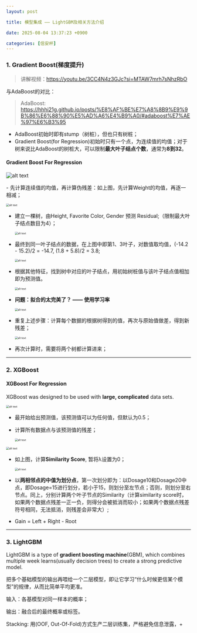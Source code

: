 ```yaml
---
layout: post

title: 模型集成 —— LightGBM及相关方法介绍

date: 2025-08-04 13:37:23 +0900

categories: [信安杯]
---
```


### 1. Gradient Boost(梯度提升)

> 讲解视频：https://youtu.be/3CC4N4z3GJc?si=MTAW7mrh7sNhzRbO

与AdaBoost的对比：

> AdaBoost: https://hhhi21g.github.io/posts/%E8%AF%BE%E7%A8%8B9%E9%9B%86%E6%88%90%E5%AD%A6%E4%B9%A0/#adaboost%E7%AE%97%E6%B3%95

- AdaBoost初始时即有stump（树桩），但也只有树桩；
- Gradient Boost(for Regression)初始时只有一个点，为连续值的均值；对于树来说比AdaBoost的树桩大，可以限制**最大叶子结点个数**，通常为**8到32**。

#### Gradient Boost For Regression

<p>
    <img src="https://hhhi21g.github.io/assets/img/xinan/x9.png" alt="alt text" style="zoom:100%;" />
</p>
- 先计算连续值的均值，再计算伪残差：如上图，先计算Weight的均值，再逐一相减；

  <p>
      <img src="https://hhhi21g.github.io/assets/img/xinan/x10.png" alt="alt text" style="zoom:50%;" />
  </p>

- 建立一棵树，由Height, Favorite Color, Gender 预测 Residual;（限制最大叶子结点数目为4）；

  <p>
      <img src="https://hhhi21g.github.io/assets/img/xinan/x11.png" alt="alt text" style="zoom:50%;" />
  </p>

- 最终到同一叶子结点的数据，在上图中即第1、3叶子，对数值取均值，(-14.2 - 15.2)/2 = -14.7, (1.8 + 5.8)/2 = 3.8;

  <p>
      <img src="https://hhhi21g.github.io/assets/img/xinan/x12.png" alt="alt text" style="zoom:50%;" />
  </p>

- 根据其他特征，找到树中对应的叶子结点，用初始树桩值与该叶子结点值相加即为预测值。

  <p>
      <img src="https://hhhi21g.github.io/assets/img/xinan/x13.png" alt="alt text" style="zoom:50%;" />
  </p>

- **问题：拟合的太完美了？ ——  使用学习率**

  <p>
      <img src="https://hhhi21g.github.io/assets/img/xinan/x14.png" alt="alt text" style="zoom:50%;" />
  </p>

- 重复上述步骤：计算每个数据的根据树得到的值，再次与原始值做差，得到新残差；

  <p>
      <img src="https://hhhi21g.github.io/assets/img/xinan/x14.png" alt="alt text" style="zoom:50%;" />
  </p>

- 再次计算时，需要将两个树都计算进来；


****

### 2. XGBoost

#### XGBoost For Regression

XGBoost was designed to be used with **large, complicated** data sets.

<p>
    <img src="https://hhhi21g.github.io/assets/img/xinan/x21.png" alt="alt text" style="zoom:50%;" />
</p>

- 最开始给出预测值，该预测值可以为任何值，但默认为0.5；

- 计算所有数据点与该预测值的残差；

  <p>
      <img src="https://hhhi21g.github.io/assets/img/xinan/x22.png" alt="alt text" style="zoom:50%;" />
  </p>

<p>
    <img src="https://hhhi21g.github.io/assets/img/xinan/x23.png" alt="alt text" style="zoom:50%;" />
</p>

- 如上图，计算**Similarity Score**, 暂将λ设置为0；

  <p>
      <img src="https://hhhi21g.github.io/assets/img/xinan/x24.png" alt="alt text" style="zoom:50%;" />
  </p>

- 以**两相邻点的中值为划分点**，第一次划分即为：以Dosage10和Dosage20中点，即Dosage=15进行划分，若小于15，则划分至左节点；否则，则划分至右节点。同上，分别计算两个叶子节点的Similarity（计算similarity score时，如果两个数据点残差一正一负，则得分会被抵消而较小；如果两个数据点残差符号相同，无法抵消，则残差会非常大）;

- Gain = Left + Right  - Root

****

### 3. LightGBM

LightGBM is a type of **gradient boosting machine**(GBM), which combines multiple week learns(usually decision trees) to create a strong predictive model.

把多个基础模型的输出再喂给一个二层模型，即让它学习“什么时候更信某个模型”的规律，从而比简单平均更准。

输入：各基模型对同一样本的概率；

输出：融合后的最终概率或标签。

Stacking: 用(OOF, Out-Of-Fold)方式生产二层训练集，严格避免信息泄露，+

